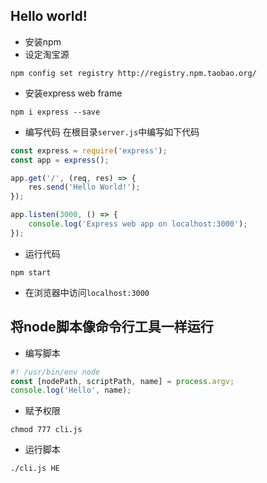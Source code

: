 ## Hello world!
+ 安装npm
+ 设定淘宝源
```shell
npm config set registry http://registry.npm.taobao.org/
```
+ 安装express web frame
```shell
npm i express --save
```
+ 编写代码
在根目录``server.js``中编写如下代码
```js
const express = require('express');
const app = express();

app.get('/', (req, res) => {
    res.send('Hello World!');
});

app.listen(3000, () => {
    console.log('Express web app on localhost:3000');
});
```
+ 运行代码
```shell
npm start
```
+ 在浏览器中访问``localhost:3000``

## 将node脚本像命令行工具一样运行
+ 编写脚本
```js
#! /usr/bin/env node
const [nodePath, scriptPath, name] = process.argv;
console.log('Hello', name);
```
+ 赋予权限
```shell
chmod 777 cli.js
```
+ 运行脚本
```shell
./cli.js HE
```